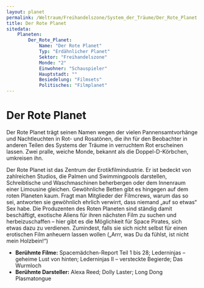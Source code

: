```yaml
---
layout: planet
permalink: /Weltraum/Freihandelszone/System_der_Träume/Der_Rote_Planet
title: Der Rote Planet
sitedata:
    Planeten:
        Der_Rote_Planet:
            Name: "Der Rote Planet"
            Typ: "Erdähnlicher Planet"
            Sektor: "Freihandelszone"
            Monde: "2"
            Einwohner: "Schauspieler"
            Hauptstadt: ""
            Besiedelung: "Filmsets"
            Politisches: "Filmplanet"
---
```


# Der Rote Planet

Der Rote Planet trägt seinen Namen wegen der vielen Pannensamtvorhänge und Nachtleuchten in Rot- und Rosatönen, die ihn für den Beobachter in anderen Teilen des Systems der Träume in verruchtem Rot erscheinen lassen. Zwei pralle, weiche Monde, bekannt als die Doppel-D-Körbchen, umkreisen ihn.

Der Rote Planet ist das Zentrum der Erotikfilmindustrie. Er ist bedeckt von zahlreichen Studios, die Palmen und Swimmingpools darstellen, Schreibtische und Waschmaschinen beherbergen oder dem Innenraum einer Limousine gleichen. Gewöhnliche Betten gibt es hingegen auf dem roten Planeten kaum. Fragt man Mitglieder der Filmcrews, warum das so sei, antworten sie gewöhnlich ehrlich verwirrt, dass niemand „auf so etwas“ Sex habe. Die Produzenten des Roten Planeten sind ständig damit beschäftigt, exotische Aliens für ihren nächsten Film zu suchen und herbeizuschaffen – hier gibt es die Möglichkeit für Space Pirates, sich etwas dazu zu verdienen. Zumindest, falls sie sich nicht selbst für einen erotischen Film anheuern lassen wollen („Arrr, was Du da fühlst, ist nicht mein Holzbein!“)

- **Berühmte Filme:** Spacemädchen-Report Teil 1 bis 28; Lederninjas – geheime Lust von hinten; Lederninjas II – versteckte Begierde; Das Wurmloch
- **Berühmte Darsteller:** Alexa Reed; Dolly Laster; Long Dong Plasmatongue
